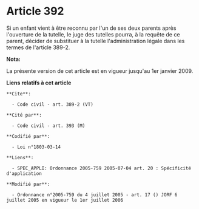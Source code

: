 # Article 392

Si un enfant vient à être reconnu par l'un de ses deux parents après l'ouverture de la tutelle, le juge des tutelles pourra,
à la requête de ce parent, décider de substituer à la tutelle l'administration légale dans les termes de l'article 389-2.

**Nota:**

La présente version de cet article est en vigueur jusqu'au 1er janvier 2009.

**Liens relatifs à cet article**

	**Cite**:

	  - Code civil - art. 389-2 (VT)

	**Cité par**:

	  - Code civil - art. 393 (M)

	**Codifié par**:

	  - Loi n°1803-03-14

	**Liens**:

	  - SPEC_APPLI: Ordonnance 2005-759 2005-07-04 art. 20 : Spécificité d'application

	**Modifié par**:

	  - Ordonnance n°2005-759 du 4 juillet 2005 - art. 17 () JORF 6 juillet 2005 en vigueur le 1er juillet 2006
